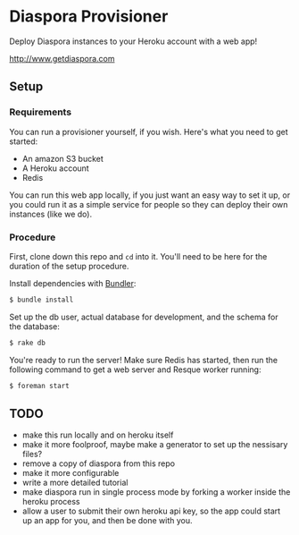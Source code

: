 # Diaspora Provisioner

Deploy Diaspora instances to your Heroku account with a web app!

<http://www.getdiaspora.com>

## Setup

### Requirements

You can run a provisioner yourself, if you wish. Here's what you need to
get started:

- An amazon S3 bucket
- A Heroku account
- Redis

You can run this web app locally, if you just want an easy way to set it
up, or you could run it as a simple service for people so they can deploy
their own instances (like we do).

### Procedure

First, clone down this repo and `cd` into it. You'll need to be here for
the duration of the setup procedure.

Install dependencies with [Bundler](http://gembundler.com):

```bash
$ bundle install
```

Set up the db user, actual database for development, and the schema for
the database:

```bash
$ rake db
```

You're ready to run the server! Make sure Redis has started, then run
the following command to get a web server and Resque worker running:

```bash
$ foreman start
```


## TODO

* make this run locally and on heroku itself
* make it more foolproof, maybe make a generator to set up the nessisary files?
* remove a copy of diaspora from this repo
* make it more configurable
* write a more detailed tutorial
* make diaspora run in single process mode by forking a worker inside the heroku process
* allow a user to submit their own heroku api key, so the app could start up an app for you, and then be done with you.
